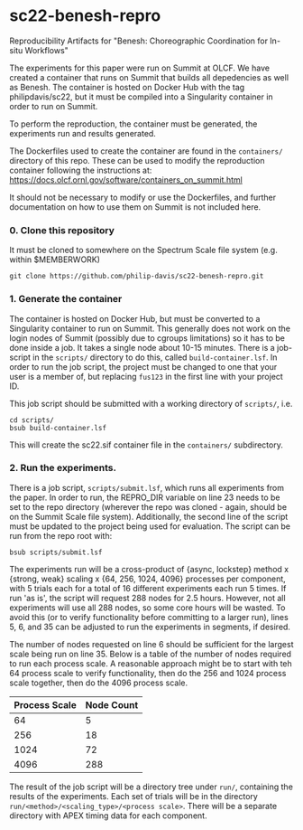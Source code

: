 # sc22-benesh-repro
Reproducibility Artifacts for "Benesh: Choreographic Coordination for In-situ Workflows"

The experiments for this paper were run on Summit at OLCF. We have created a container that runs on Summit that builds all depedencies as well as Benesh. The container is hosted on Docker Hub with the tag philipdavis/sc22, but it must be compiled into a Singularity container in order to run on Summit.

To perform the reproduction, the container must be generated, the experiments run and results generated.

The Dockerfiles used to create the container are found in the `containers/` directory of this repo. These can be used to modify the reproduction container following the instructions at:
https://docs.olcf.ornl.gov/software/containers_on_summit.html

It should not be necessary to modify or use the Dockerfiles, and further documentation on how to use them on Summit is not included here.

### 0. Clone this repository 
It must be cloned to somewhere on the Spectrum Scale file system (e.g. within $MEMBERWORK)

`git clone https://github.com/philip-davis/sc22-benesh-repro.git`

### 1. Generate the container

The container is hosted on Docker Hub, but must be converted to a Singularity container to run on Summit. This generally does not work on the login nodes of Summit (possibly due to cgroups limitations) so it has to be done inside a job. It takes a single node about 10-15 minutes. There is a job-script in the `scripts/` directory to do this, called `build-container.lsf`. In order to run the job script, the project must be changed to one that your user is a member of, but replacing `fus123` in the first line with your project ID.

This job script should be submitted with a working directory of `scripts/`, i.e.

```
cd scripts/
bsub build-container.lsf
```

This will create the sc22.sif container file in the `containers/` subdirectory.

### 2. Run the experiments.

There is a job script, `scripts/submit.lsf`, which runs all experiments from the paper. In order to run, the REPRO_DIR variable on line 23 needs to be set to the repo directory (wherever the repo was cloned - again, should be on the Summit Scale file system). Additionally, the second line of the script must be updated to the project being used for evaluation. The script can be run from the repo root with:

`bsub scripts/submit.lsf`

The experiments run will be a cross-product of {async, lockstep} method x {strong, weak} scaling x {64, 256, 1024, 4096} processes per component, with 5 trials each for a total of 16 different experiments each run 5 times. If run 'as is', the script will request 288 nodes for 2.5 hours. However, not all experiments will use all 288 nodes, so some core hours will be wasted. To avoid this (or to verify functionality before committing to a larger run), lines 5, 6, and 35 can be adjusted to run the experiments in segments, if desired.

The number of nodes requested on line 6 should be sufficient for the largest scale being run on line 35. Below is a table of the number of nodes required to run each process scale. A reasonable approach might be to start with teh 64 process scale to verify functionality, then do the 256 and 1024 process scale together, then do the 4096 process scale.

| Process Scale | Node Count |
| ----------- | ----------- |
| 64 | 5 |
| 256 | 18 |
| 1024 | 72 |
| 4096 | 288 | 

The result of the job script will be a directory tree under `run/`, containing the results of the experiments. Each set of trials will be in the directory `run/<method>/<scaling_type>/<process scale>`. There will be a separate directory with APEX timing data for each component.
